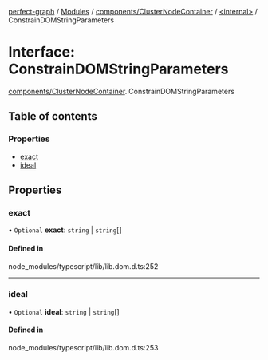 [perfect-graph](../README.md) / [Modules](../modules.md) / [components/ClusterNodeContainer](../modules/components_ClusterNodeContainer.md) / [<internal\>](../modules/components_ClusterNodeContainer._internal_.md) / ConstrainDOMStringParameters

# Interface: ConstrainDOMStringParameters

[components/ClusterNodeContainer](../modules/components_ClusterNodeContainer.md).[<internal>](../modules/components_ClusterNodeContainer._internal_.md).ConstrainDOMStringParameters

## Table of contents

### Properties

- [exact](components_ClusterNodeContainer._internal_.ConstrainDOMStringParameters.md#exact)
- [ideal](components_ClusterNodeContainer._internal_.ConstrainDOMStringParameters.md#ideal)

## Properties

### exact

• `Optional` **exact**: `string` \| `string`[]

#### Defined in

node_modules/typescript/lib/lib.dom.d.ts:252

___

### ideal

• `Optional` **ideal**: `string` \| `string`[]

#### Defined in

node_modules/typescript/lib/lib.dom.d.ts:253
